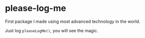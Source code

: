 # please-log-me

First package I made using most advanced technology in the world.

Just log `pleaseLogMe()`, you will see the magic.
